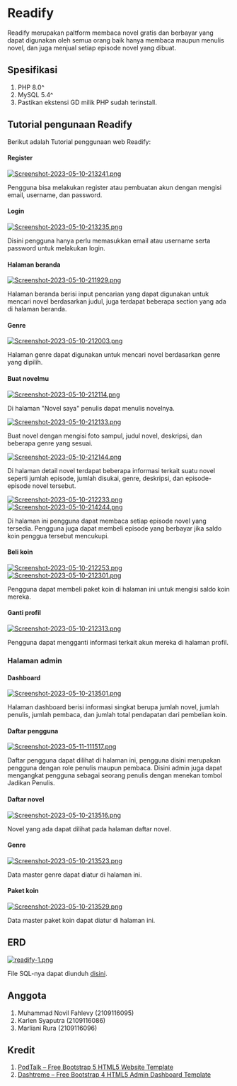 # Readify
Readify merupakan paltform membaca novel gratis dan berbayar yang dapat digunakan oleh semua orang baik hanya membaca maupun menulis novel, dan juga menjual setiap episode novel yang dibuat.

## Spesifikasi
1. PHP 8.0^
2. MySQL 5.4^
3. Pastikan ekstensi GD milik PHP sudah terinstall.

## Tutorial pengunaan Readify
Berikut adalah Tutorial penggunaan web Readify:

#### Register
[![Screenshot-2023-05-10-213241.png](https://i.postimg.cc/FFcdXFgk/Screenshot-2023-05-10-213241.png)](https://postimg.cc/CdhLjg2w)
<p>Pengguna bisa melakukan register atau pembuatan akun dengan mengisi email, username, dan password.</p>

#### Login
[![Screenshot-2023-05-10-213235.png](https://i.postimg.cc/SRWJ6VNf/Screenshot-2023-05-10-213235.png)](https://postimg.cc/q6vJ0sKN)
<p>Disini pengguna hanya perlu memasukkan email atau username serta password untuk melakukan login.</p>

#### Halaman beranda
[![Screenshot-2023-05-10-211929.png](https://i.postimg.cc/3whc8xzS/Screenshot-2023-05-10-211929.png)](https://postimg.cc/yDfPns1c)
<p>Halaman beranda berisi input pencarian yang dapat digunakan untuk mencari novel berdasarkan judul, juga terdapat beberapa section yang ada di halaman beranda.</p>

#### Genre
[![Screenshot-2023-05-10-212003.png](https://i.postimg.cc/rp9YKLk8/Screenshot-2023-05-10-212003.png)](https://postimg.cc/Typc4F1S)
<p>Halaman genre dapat digunakan untuk mencari novel berdasarkan genre yang dipilih.</p>

#### Buat novelmu
[![Screenshot-2023-05-10-212114.png](https://i.postimg.cc/dVrfcyNZ/Screenshot-2023-05-10-212114.png)](https://postimg.cc/PCfymPjd)
<p>Di halaman "Novel saya" penulis dapat menulis novelnya.</p>

[![Screenshot-2023-05-10-212133.png](https://i.postimg.cc/KzJVshq9/Screenshot-2023-05-10-212133.png)](https://postimg.cc/7GJmfdy7)
<p>Buat novel dengan mengisi foto sampul, judul novel, deskripsi, dan beberapa genre yang sesuai.</p>

[![Screenshot-2023-05-10-212144.png](https://i.postimg.cc/yYJ5n5FP/Screenshot-2023-05-10-212144.png)](https://postimg.cc/1fQJ3v7n)
<p>Di halaman detail novel terdapat beberapa informasi terkait suatu novel seperti jumlah episode, jumlah disukai, genre, deskripsi, dan episode-episode novel tersebut.</p>

[![Screenshot-2023-05-10-212233.png](https://i.postimg.cc/66bgrwGq/Screenshot-2023-05-10-212233.png)](https://postimg.cc/QV5fD2mZ)
[![Screenshot-2023-05-10-214244.png](https://i.postimg.cc/cCW6xjQG/Screenshot-2023-05-10-214244.png)](https://postimg.cc/2bHCT0c0)
<p>Di halaman ini pengguna dapat membaca setiap episode novel yang tersedia. Pengguna juga dapat membeli episode yang berbayar jika saldo koin penggua tersebut mencukupi.</p>

#### Beli koin
[![Screenshot-2023-05-10-212253.png](https://i.postimg.cc/RhYY4QzK/Screenshot-2023-05-10-212253.png)](https://postimg.cc/5Qwgmzy2)
[![Screenshot-2023-05-10-212301.png](https://i.postimg.cc/Y00P5DTt/Screenshot-2023-05-10-212301.png)](https://postimg.cc/H8G35zpN)
<p>Pengguna dapat membeli paket koin di halaman ini untuk mengisi saldo koin mereka.</p>

#### Ganti profil
[![Screenshot-2023-05-10-212313.png](https://i.postimg.cc/LX6QP09j/Screenshot-2023-05-10-212313.png)](https://postimg.cc/hJ60Ws7G)
<p>Pengguna dapat mengganti informasi terkait akun mereka di halaman profil.</p>

### Halaman admin
#### Dashboard
[![Screenshot-2023-05-10-213501.png](https://i.postimg.cc/xTfzGDMk/Screenshot-2023-05-10-213501.png)](https://postimg.cc/F16zm6Pm)
<p>Halaman dashboard berisi informasi singkat berupa jumlah novel, jumlah penulis, jumlah pembaca, dan jumlah total pendapatan dari pembelian koin.</p>

#### Daftar pengguna
[![Screenshot-2023-05-11-111517.png](https://i.postimg.cc/dtxvw5yS/Screenshot-2023-05-11-111517.png)](https://postimg.cc/vcfCvLXW)
<p>Daftar pengguna dapat dilihat di halaman ini, pengguna disini merupakan pengguna dengan role penulis maupun pembaca. Disini admin juga dapat mengangkat pengguna sebagai seorang penulis dengan menekan tombol Jadikan Penulis.</p>

#### Daftar novel
[![Screenshot-2023-05-10-213516.png](https://i.postimg.cc/BnyPGjyD/Screenshot-2023-05-10-213516.png)](https://postimg.cc/qNsvsvpM)
<p>Novel yang ada dapat dilihat pada halaman daftar novel.</p>

#### Genre
[![Screenshot-2023-05-10-213523.png](https://i.postimg.cc/rFftQnNf/Screenshot-2023-05-10-213523.png)](https://postimg.cc/gn6J0K5h)
<p>Data master genre dapat diatur di halaman ini.</p>

#### Paket koin
[![Screenshot-2023-05-10-213529.png](https://i.postimg.cc/gcqh6kXF/Screenshot-2023-05-10-213529.png)](https://postimg.cc/hhvvkn1p)
<p>Data master paket koin dapat diatur di halaman ini.</p>

## ERD
[![readify-1.png](https://i.postimg.cc/7ZCw08r4/readify-1.png)](https://postimg.cc/Xr0R6Pv1)
<p>File SQL-nya dapat diunduh <a href="https://drive.google.com/file/d/1C7VS8U2MGz6AlgrhIAcY9q_VJIzSo-Ki/view?usp=share_link">disini</a>.</p>

## Anggota
1. Muhammad Novil Fahlevy (2109116095)
2. Karlen Syaputra (2109116086)
3. Marliani Rura (2109116096)

## Kredit
1. [PodTalk – Free Bootstrap 5 HTML5 Website Template](https://themewagon.com/themes/podtalk-free-bootstrap-5-html5-website-template)
2. [Dashtreme – Free Bootstrap 4 HTML5 Admin Dashboard Template](https://themewagon.com/themes/free-bootstrap-4-html5-admin-dashboard-template-dashtreme)
